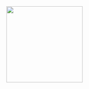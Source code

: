 <div align="center">
  <img height="200" src="https://github.com/user-attachments/assets/0abbddf6-f590-4b2e-aece-2cd310120b43"  />
</div>

###
